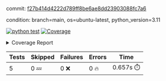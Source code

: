 commit: [f27b414d4222d789ff8be6ae8dd23903088fc7a6](https://github.com/rcmdnk/python-action-test/tree/f27b414d4222d789ff8be6ae8dd23903088fc7a6)

condition: branch=main, os=ubuntu-latest, python_version=3.11

[![python test](https://github.com/rcmdnk/python-action-test/actions/workflows/test.yml/badge.svg)](https://github.com/rcmdnk/python-action-test/actions/runs/12020354898)
<a href="https://github.com/rcmdnk/python-action-test/blob/f27b414d4222d789ff8be6ae8dd23903088fc7a6/README.md"><img alt="Coverage" src="https://img.shields.io/badge/Coverage-93%25-brightgreen.svg" /></a><details><summary>Coverage Report </summary><table><tr><th>File</th><th>Stmts</th><th>Miss</th><th>Cover</th><th>Missing</th></tr><tbody><tr><td colspan="5"><b>src/python_action_test</b></td></tr><tr><td>&nbsp; &nbsp;<a href="https://github.com/rcmdnk/python-action-test/blob/f27b414d4222d789ff8be6ae8dd23903088fc7a6/src/python_action_test/python_action_test.py">python_action_test.py</a></td><td>10</td><td>1</td><td>90%</td><td><a href="https://github.com/rcmdnk/python-action-test/blob/f27b414d4222d789ff8be6ae8dd23903088fc7a6/src/python_action_test/python_action_test.py#L15">15</a></td></tr><tr><td><b>TOTAL</b></td><td><b>14</b></td><td><b>1</b></td><td><b>93%</b></td><td>&nbsp;</td></tr></tbody></table></details>

| Tests | Skipped | Failures | Errors | Time |
| ----- | ------- | -------- | -------- | ------------------ |
| 5 | 0 :zzz: | 0 :x: | 0 :fire: | 0.657s :stopwatch: |


